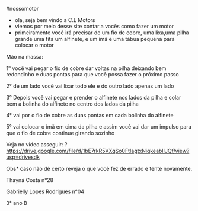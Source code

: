 #nossomotor
- ola, seja bem vindo a C.L Motors
- viemos por meio desse site contar a vocês como fazer um motor 
- primeiramente você irá precisar de um fio de cobre, uma lixa,uma pilha grande 
uma fita um  alfinete, e um ímã e uma tábua pequena para colocar o motor
 
Mão na massa:

1° você vai pegar o fio de cobre dar voltas na pilha deixando bem redondinho e duas pontas para que você possa fazer o próximo passo

2° de um lado você vai lixar todo ele e do outro lado apenas um lado 

3° Depois você vai pegar e prender o alfinete nos lados da pilha e colar bem a bolinha do alfinete no centro dos lados da pilha

4° vai por o fio de cobre as duas pontas em cada bolinha do alfinete 

5° vai colocar o ímã em cima da pilha e assim você vai dar um impulso para que o fio de cobre 
continue girando sozinho 

Veja no vídeo asseguir: ? https://drive.google.com/file/d/1bE7rkR5VXqSo0FtIagtxNiqkeablIJQf/view?usp=drivesdk
 
Obs* caso não dê certo reveja o que você fez de errado e tente novamente.

Thayná Costa n°28

Gabrielly Lopes Rodrigues n°04 

3° ano B 
